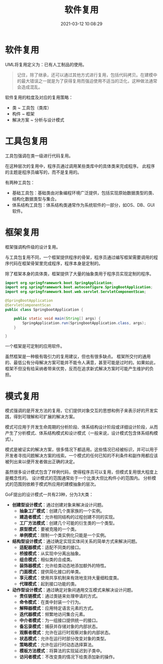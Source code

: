 ﻿---
title: 软件复用
date: 2021-03-12 10:08:29
summary: 本文浅析软件复用的三种粒度及其对应策略。
tags:
- 软件工程
categories:
- 软件工程
---

# 软件复用

UML将复用定义为：已有人工制品的使用。

> 记住，除了继承，还可以通过其他方式进行复用，包括代码拷贝。在建模中的最大错误之一就是为了获得复用而强迫使用不适当的泛化，这种做法通常会造成混乱。

软件复用的粒度及对应的复用策略：
- 类 ~ 工具包（类库）
- 构件 ~ 框架
- 解决方案 ~ 分析与设计模式

# 工具包复用

工具包强调在类一级进行代码复用。

在这种层次的复用中，程序员通过调用某些类库中的具体类来完成程序。
此程序的主题是程序员编写的，而不是复用的。

有两种工具包：
- 基础工具包：基础类由对象编程环境广泛提供，包括实现原始数据类型的类、结构化数据类型与集合。
- 体系结构工具包：体系结构类通常作为系统软件的一部分，如OS、DB、GUI软件。

# 框架复用

框架强调构件级的设计复用。

与工具包复用不同，一个框架提供程序的骨架，程序员通过编写框架需要调用的程序代码在框架骨架里完成程序，程序本身是定制的。

除了框架本身的具体类，框架提供了大量的抽象类用于程序员实现定制的程序。

```java
import org.springframework.boot.SpringApplication;
import org.springframework.boot.autoconfigure.SpringBootApplication;
import org.springframework.boot.web.servlet.ServletComponentScan;

@SpringBootApplication
@ServletComponentScan
public class SpringbootApplication {

    public static void main(String[] args) {
        SpringApplication.run(SpringbootApplication.class, args);
    }

}
```

一个框架是可定制的应用软件。

虽然框架是一种极有吸引力的复用建议，但也有很多缺点。
框架所交付的通用的、最低公有分母解决方案可能并不能令人满意，甚至可能是过时的。如果如此，框架不但没有给采纳者带来优势，反而在追求新式解决方案时可能产生维护的负担。

# 模式复用

模式强调的是开发方法的复用，它们提供对象交互的思想和例子来表示好的开发实践，得到可理解和可扩展的解决方案。

模式可应用于开发生命周期的分析阶段、体系结构设计阶段或详细设计阶段，从而产生了分析模式、体系结构模式和设计模式（一般来说，设计模式包含体系结构模式）。

模式是被证实的解决方案，很多情况下都适用。这些情况已经被标识，并可以用于开发者寻找问题解决方案的线索。一个模式的任何已知的不利条件和副作用都应该被列出来以便开发者做出正确的决定。

虽然很多设计模式包含了样例代码，使得程序员可以复用，但模式复用很大程度上是概念性的。
设计模式的范围通常处于一个比类大但比构件小的范围内。
分析模式的范围则依赖于模式所应用的建模抽象的层次。

GoF提出的设计模式一共有23种，分为3大类：
- **创建型设计模式**：通过创建对象来解决设计问题。
    - **抽象工厂模式**：创建几个类家族的一个实例。
    - **建造者模式**：允许相同结构的过程创建不同的实现。
    - **工厂方法模式**：创建几个可能的衍生类的一个类型。
    - **原型模式**：要被克隆的一个类。
    - **单例模式**：限制一个类实例化只能是一个实例。
- **结构型设计模式**：通过确定实现实体间关系的简单方式来解决问题。
    - **适配器模式**：适配不同类的接口。
    - **桥接模式**：从实现中分离出抽象。
    - **组合模式**：相似类的合成类。
    - **装饰器模式**：允许给类动态地添加额外的特性。
    - **门面模式**：提供简化接口的单类。
    - **享元模式**：使用共享机制来有效地支持大量细粒度类。
    - **代理模式**：起到接口功能的类。
- **动作型设计模式**：通过确定对象间通用交互模式来解决设计问题。
    - **责任链模式**：通过类链来处理申请的方式。
    - **命令模式**：在类中封装一个行为。
    - **解释器模式**：应用特定语言元素的方式。
    - **迭代器模式**：频繁地访问集合元素。
    - **中介者模式**：为一组接口提供统一的接口。
    - **备忘录模式**：捕获并存储对象的内部状态。
    - **观察者模式**：允许在运行时观察对象的内部状态。
    - **状态模式**：允许在运行时部分改变对象的类型。
    - **策略模式**：允许在运行时动态选择算法。
    - **模板方法模式**：将算法的实现延迟到子类中。
    - **访问者模式**：不改变类的情况下给类添加新的操作。
